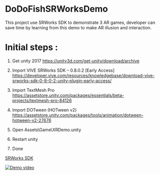 # DoDoFishSRWorksDemo
This project use SRWorks SDK to demonstrate 3 AR games, developer can save time by learning from this demo to make AR illusion and interaction.

# Initial steps :
1. Get unity 2017
https://unity3d.com/get-unity/download/archive

2. Import VIVE SRWorks SDK – 0.8.0.2 [Early Access]
https://developer.vive.com/resources/knowledgebase/download-vive-srworks-sdk-0-8-0-2-unity-plugin-early-access/

3. Import TextMesh Pro
https://assetstore.unity.com/packages/essentials/beta-projects/textmesh-pro-84126

4. Import DOTween (HOTween v2)
https://assetstore.unity.com/packages/tools/animation/dotween-hotween-v2-27676

5. Open Assets\Game\XRDemo.unity

6. Restart unity

7. Done

[SRWorks SDK](https://developer.vive.com/resources/knowledgebase/intro-vive-srworks-sdk/)

[![Demo video](https://img.youtube.com/vi/0RVWz03MOHI/0.jpg)](https://www.youtube.com/watch?v=0RVWz03MOHI)
